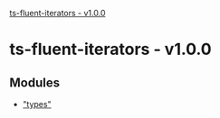 [ts-fluent-iterators - v1.0.0](README.md)

# ts-fluent-iterators - v1.0.0

## Modules

* ["types"](modules/types.md)
